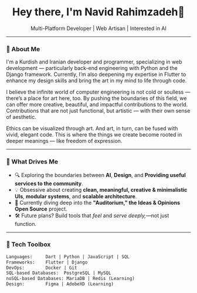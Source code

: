<h1 align="center">Hey there, I'm Navid Rahimzadeh👋</h1>
<p align="center">Multi-Platform Developer | Web Artisan | Interested in AI</p>

---

### 🚀 About Me
I'm a Kurdish and Iranian developer and programmer, specializing in web development — particularly back-end engineering with Python and the Django framework. Currently, I’m also deepening my expertise in Flutter to enhance my design skills and bring the art in my mind to life through code.

I believe the infinite world of computer engineering is not cold or soulless — there’s a place for art here, too. By pushing the boundaries of this field, we can offer more creative, beautiful, and impactful contributions to the world. Contributions that are not just functional, but artistic — with their own sense of aesthetic.

Ethics can be visualized through art. And art, in turn, can be fused with vivid, elegant code. This is where the things we create become rooted in deeper meanings — like freedom of expression.

---

### 🧠 What Drives Me

- 🔍 Exploring the boundaries between **AI**, **Design**, and **Providing useful services to the community**.
- 💡 Obsessive about creating **clean, meaningful, creative & minimalistic UIs**, **modular systems**, and **scalable architecture**.
- 🧱 Currently diving deep into the **"Auditorium," the Ideas & Opinions Open Source** project.
- 🛠️ Future plans? Build tools that *feel* and *serve deeply,*—not just function.

---

### 💼 Tech Toolbox

```txt
Languages:     Dart | Python | JavaScript | SQL
Frameworks:    Flutter | Django
DevOps:        Docker | Git
SQL-based Databases:  PostgreSQL | MySQL 
noSQL-based Databases: MariaDB | Redis (Learning)
Design:        Figma | AdobeXD (Learning)
